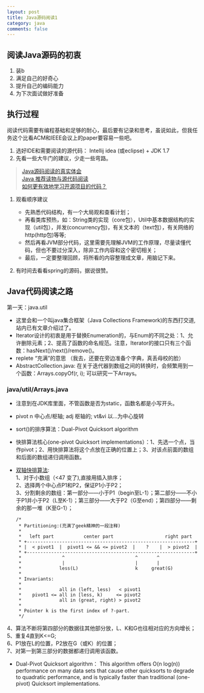 ```yaml
---
layout: post
title: Java源码阅读1
category: java
comments: false
---
```


## 阅读Java源码的初衷

1. 装b
2. 满足自己的好奇心
3. 提升自己的编码能力
4. 为下次面试做好准备

## 执行过程

阅读代码需要有编程基础和足够的耐心，最后要有记录和思考，虽说如此，但我任务这个比看ACM和IEEE会议上的paper要容易一些吧。

1. 选好IDE和需要阅读的源代码： Intellij idea (或eclipse) + JDK 1.7
1. 先看一些大牛门的建议，少走一些弯路。
  > [Java源码阅读的真实体会](http://zwchen.iteye.com/blog/1154193)  
  [Java 推荐读物与源代码阅读](http://www.360doc.com/content/10/0116/16/724027_13720736.shtml)  
  [如何更有效地学习开源项目的代码？](https://www.zhihu.com/question/19637879)

1. 观看顺序建议
    - 先熟悉代码结构，有一个大局观和查看计划；
    - 再看类库预热，如：String类的实现（core包），Util中基本数据结构的实现（util包），并发(concurrency包)，有关文本的（text包），有关网络的http(http包)等等;
    - 然后再看JVM部分代码，这里需要先理解JVM的工作原理，尽量读懂代码，但也不要过分深入，除非工作内容和这个密切相关；
    - 最后，一定要整理回顾，将所看的内容整理成文章，用脑记下来。

1. 有时间去看看spring的源码，据说很赞。


## Java代码阅读之路
第一天：java.util

- 这里会和一个叫java集合框架（Java Collections Framework)的东西打交道,站内已有文章介绍过了。
- Iterator设计的初衷是用于替换Enumeration的，与Enum的不同之处：1、允许删除元素；2、提高了函数的命名规范。注意，Iterator的接口只有三个函数：hasNext()/next()/remove()。
- replete “充满”的意思 （我去，还要在旁边准备个字典，真丢母校的脸）
- AbstractCollection.java: 在关于迭代器到数组之间的转换时，会频繁用到一个函数：Arrays.copyOf(r, i); 可以研究一下Arrays。

### java/util/Arrays.java

- 注意到在JDK库里面，不管函数是否为static，函数名都是小写开头。
- pivot n 中心点/枢轴; adj 枢轴的; vt&vi 以…为中心旋转
- sort()的排序算法：Dual-Pivot Quicksort algorithm
- 快排算法核心(one-pivot Quicksort implementations）：1、先选一个点，当作pivot；2、用快排算法将这个点放在正确的位置上；3、对该点前面的数组和后面的数组递归调用函数。
- [双轴快排算法](http://stackoverflow.com/questions/20917617/whats-the-difference-of-dual-pivot-quick-sort-and-quick-sort):  
1、对于小数组（<47 变了),直接用插入排序；  
2、选择两个中心点P1和P2，保证P1小于P2；  
3、分割剩余的数组：第一部分——小于P1（begin至L-1）；第二部分——不小于P1并小于P2（L至K-1）；第三部分——大于P2（G至end）；第四部分——剩余的那一堆（K至G-1）；  

      /*  
       * Partitioning:(充满了geek精神的一段注释)  
       *  
       *   left part           center part                   right part  
       * +--------------------------------------------------------------+  
       * |  < pivot1  |  pivot1 <= && <= pivot2  |    ?    |  > pivot2  |  
       * +--------------------------------------------------------------+  
       *               ^                          ^       ^  
       *               |                          |       |  
       *              less(L)                     k     great(G)  
       *  
       * Invariants:  
       *  
       *              all in (left, less)   < pivot1  
       *    pivot1 <= all in [less, k)     <= pivot2  
       *              all in (great, right) > pivot2  
       *  
       * Pointer k is the first index of ?-part.  
       */  
4、算法不断将第四部分的数据往其他部分放，L、K和G也往相对应的方向增长；  
5、重复4直到K<=G;  
6、P1放在L的位置，P2放在G（或K）的位置；  
7、对第一到第三部分的数据都递归调用该函数。

- Dual-Pivot Quicksort algorithm： This algorithm offers O(n log(n)) performance on many data sets that cause other quicksorts to degrade to quadratic performance, and is typically faster than traditional (one-pivot) Quicksort implementations.
